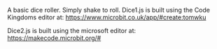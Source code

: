 A basic dice roller.  Simply shake to roll.
Dice1.js is built using the Code Kingdoms editor
at: https://www.microbit.co.uk/app/#create:tomwku

Dice2.js is built using the microsoft editor at:
https://makecode.microbit.org/#

